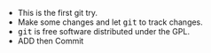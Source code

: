 + This is the first git try.
+ Make some changes and let <kbd>git</kbd> to track changes.
+ <kbd>git</kbd> is free software distributed under the GPL.
+ ADD then Commit